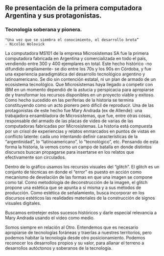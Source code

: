 ## Re presentación de la primera computadora Argentina y sus protagonistas.
### Tecnología soberana y pionera.


``` 
"Una vez que se siembra el conocimiento, el desarrollo brota” 
- Nicolás Wolovick

```

La computadora MS101 de la empresa Microsistemas SA fue la primera computadora fabricada en Argentina y comercializada en todo el país, vendiendo entre 300 y 400 ejemplares en total. Este hecho histórico -no difundido ampliamente- se dio entre los 70s y los 90s en Córdoba, y fue una experiencia paradigmática del desarrollo tecnológico argentino y latinoamericano. Se dio sin contención estatal, ni un plan de armado de un ecosistema tecnológico. Que Microsistemas haya llegado a competir con IBM en un momento dependió de la astucia y perspicacia para apropiarse de y transformar los recursos disponibles en un proyecto viable y exitoso. Como hecho sucedido en las periferias de la historia se termina constituyendo como un acto pionero pero difícil de reproducir. 
Una de las protagonistas de este hecho fue Mary Andrada (ex de Allende): una trabajadora ensambladora de Microsistemas, que fue, entre otras cosas, responsable del armado de las placas de video de varias de las computadoras fabricadas por Microsistemas.
La historia está compuesta por un crisol de experiencias y relatos enmarcados en puntos de vistas en conflicto latente: cada uno intentando definir características de la “argentinidad”, lo “latinoamericano”, lo “tecnológico”, etc. Pensando de esta forma la historia, la vemos como un campo de batalla en donde distintos discursos buscan propagarse para insertarse en los relatos que efectivamente son circulados.

Dentro de lo gráfico usamos los recursos visuales del “glitch”. El glitch es un conjunto de técnicas en donde el “error” es puesto en acción como mecanismo de develación de las formas en que una imagen se compone como tal. Como metodología de deconstrucción de la imagen, el glitch propone una estética que se apunta a sí misma y a sus métodos de producción. Como estética de señalamiento, busca incorporar en los discursos estéticos las realidades materiales de la construcción de signos visuales digitales.

Buscamos entretejer estos sucesos históricos y darle especial relevancia a Mary Andrada usando el video como medio.

Somos siempre en relación al Otro. Entendemos que es necesario apropiarse de tecnologías foráneas y traerlas a nuestres territorios, pero podemos habitar la tecnología desde otro posicionamiento. Podemos reconocer los desarrollos propios y su valor, para allanar el terreno a desarrollos autóctonos y soberanos de la tecnología.
